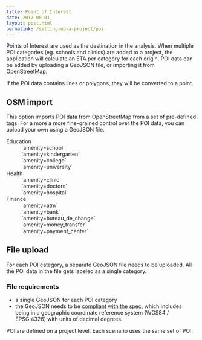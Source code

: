 ```yaml
---
title: Point of Interest
date: 2017-08-01
layout: post.html
permalink: /setting-up-a-project/poi
---
```


Points of Interest are used as the destination in the analysis. When multiple POI categories (eg. schools and clinics) are added to a project, the application will calculate an ETA per category for each origin. POI data can be added by uploading a GeoJSON file, or importing it from OpenStreetMap.

If the POI data contains lines or polygons, they will be converted to a point.

## OSM import

This option imports POI data from OpenStreetMap from a set of pre-defined tags. For a more a more fine-grained control over the POI data, you can upload your own using a GeoJSON file.

<dl class='dl-horizontal'>
  <dt>Education</dt>
  <dd>`amenity=school`</dd>
  <dd>`amenity=kindergarten`</dd>
  <dd>`amenity=college`</dd>
  <dd>`amenity=university`</dd>
  <dt>Health</dt>
  <dd>`amenity=clinic`</dd>
  <dd>`amenity=doctors`</dd>
  <dd>`amenity=hospital`</dd>
  <dt>Finance</dt>
  <dd>`amenity=atm`</dd>
  <dd>`amenity=bank`</dd>
  <dd>`amenity=bureau_de_change`</dd>
  <dd>`amenity=money_transfer`</dd>
  <dd>`amenity=payment_center`</dd>
</dl>

## File upload

For each POI category, a separate GeoJSON file needs to be uploaded. All the POI data in the file gets labeled as a single category.

### File requirements

* a single GeoJSON for each POI category
* the GeoJSON needs to be [compliant with the spec](https://tools.ietf.org/html/rfc7946), which includes being in a geographic coordinate reference system (WGS84 / EPSG:4326) with units of decimal degrees.

POI are defined on a project level. Each scenario uses the same set of POI.
